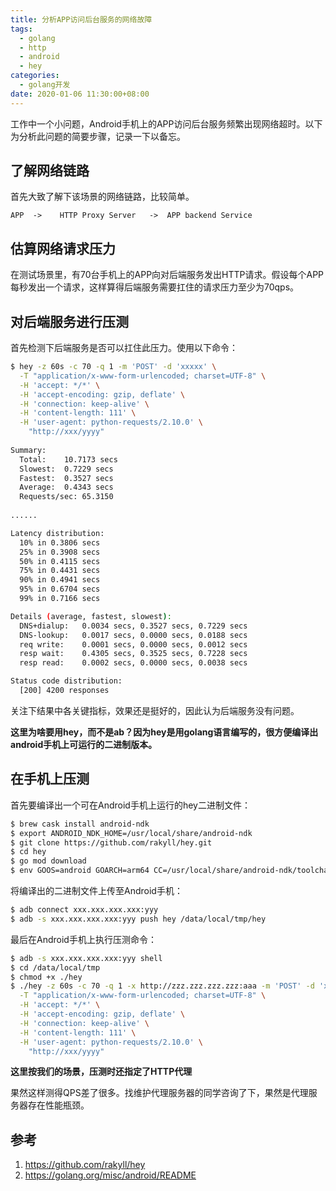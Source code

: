 ```yaml
---
title: 分析APP访问后台服务的网络故障
tags:
  - golang
  - http
  - android
  - hey
categories:
  - golang开发
date: 2020-01-06 11:30:00+08:00
---
```


工作中一个小问题，Android手机上的APP访问后台服务频繁出现网络超时。以下为分析此问题的简要步骤，记录一下以备忘。

## 了解网络链路

首先大致了解下该场景的网络链路，比较简单。

```
APP  ->    HTTP Proxy Server   ->  APP backend Service
```

## 估算网络请求压力

在测试场景里，有70台手机上的APP向对后端服务发出HTTP请求。假设每个APP每秒发出一个请求，这样算得后端服务需要扛住的请求压力至少为70qps。

## 对后端服务进行压测

首先检测下后端服务是否可以扛住此压力。使用以下命令：

```bash
$ hey -z 60s -c 70 -q 1 -m 'POST' -d 'xxxxx' \
  -T "application/x-www-form-urlencoded; charset=UTF-8" \
  -H 'accept: */*' \
  -H 'accept-encoding: gzip, deflate' \
  -H 'connection: keep-alive' \
  -H 'content-length: 111' \
  -H 'user-agent: python-requests/2.10.0' \
	"http://xxx/yyyy"
	
Summary:
  Total:	10.7173 secs
  Slowest:	0.7229 secs
  Fastest:	0.3527 secs
  Average:	0.4343 secs
  Requests/sec:	65.3150
  
......

Latency distribution:
  10% in 0.3806 secs
  25% in 0.3908 secs
  50% in 0.4115 secs
  75% in 0.4431 secs
  90% in 0.4941 secs
  95% in 0.6704 secs
  99% in 0.7166 secs

Details (average, fastest, slowest):
  DNS+dialup:	0.0034 secs, 0.3527 secs, 0.7229 secs
  DNS-lookup:	0.0017 secs, 0.0000 secs, 0.0188 secs
  req write:	0.0001 secs, 0.0000 secs, 0.0012 secs
  resp wait:	0.4305 secs, 0.3525 secs, 0.7228 secs
  resp read:	0.0002 secs, 0.0000 secs, 0.0038 secs

Status code distribution:
  [200]	4200 responses
```

关注下结果中各关键指标，效果还是挺好的，因此认为后端服务没有问题。

**这里为啥要用hey，而不是ab？因为hey是用golang语言编写的，很方便编译出android手机上可运行的二进制版本。**

## 在手机上压测

首先要编译出一个可在Android手机上运行的hey二进制文件：

```bash
$ brew cask install android-ndk
$ export ANDROID_NDK_HOME=/usr/local/share/android-ndk
$ git clone https://github.com/rakyll/hey.git
$ cd hey
$ go mod download
$ env GOOS=android GOARCH=arm64 CC=/usr/local/share/android-ndk/toolchains/llvm/prebuilt/darwin-x86_64/bin/aarch64-linux-android21-clang CXX=/usr/local/share/android-ndk/toolchains/llvm/prebuilt/darwin-x86_64/bin/aarch64-linux-android21-clang++ CGO_ENABLED=1 go build -o hey .
```

将编译出的二进制文件上传至Android手机：

```bash 
$ adb connect xxx.xxx.xxx.xxx:yyy
$ adb -s xxx.xxx.xxx.xxx:yyy push hey /data/local/tmp/hey
```

最后在Android手机上执行压测命令：

```bash
$ adb -s xxx.xxx.xxx.xxx:yyy shell
$ cd /data/local/tmp
$ chmod +x ./hey
$ ./hey -z 60s -c 70 -q 1 -x http://zzz.zzz.zzz.zzz:aaa -m 'POST' -d 'xxxxx' \
  -T "application/x-www-form-urlencoded; charset=UTF-8" \
  -H 'accept: */*' \
  -H 'accept-encoding: gzip, deflate' \
  -H 'connection: keep-alive' \
  -H 'content-length: 111' \
  -H 'user-agent: python-requests/2.10.0' \
	"http://xxx/yyyy"
```

**这里按我们的场景，压测时还指定了HTTP代理**

果然这样测得QPS差了很多。找维护代理服务器的同学咨询了下，果然是代理服务器存在性能瓶颈。

## 参考

1. https://github.com/rakyll/hey
2. https://golang.org/misc/android/README